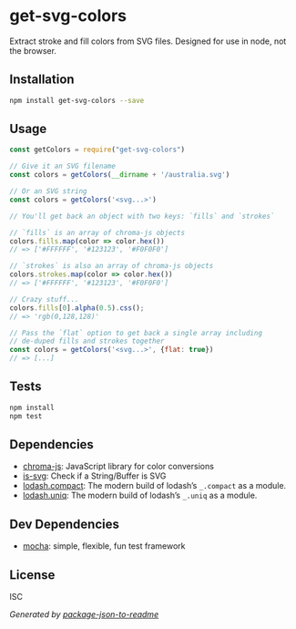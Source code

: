 # get-svg-colors

Extract stroke and fill colors from SVG files. Designed for use in node, not the browser.

## Installation

```sh
npm install get-svg-colors --save
```

## Usage

```js
const getColors = require("get-svg-colors")

// Give it an SVG filename
const colors = getColors(__dirname + '/australia.svg')

// Or an SVG string
const colors = getColors('<svg...>')

// You'll get back an object with two keys: `fills` and `strokes`

// `fills` is an array of chroma-js objects
colors.fills.map(color => color.hex())
// => ['#FFFFFF', '#123123', '#F0F0F0']

// `strokes` is also an array of chroma-js objects
colors.strokes.map(color => color.hex())
// => ['#FFFFFF', '#123123', '#F0F0F0']

// Crazy stuff...
colors.fills[0].alpha(0.5).css();
// => 'rgb(0,128,128)'

// Pass the `flat` option to get back a single array including
// de-duped fills and strokes together
const colors = getColors('<svg...>', {flat: true})
// => [...]
```

## Tests

```sh
npm install
npm test
```

## Dependencies

- [chroma-js](https://github.com/gka/chroma.js): JavaScript library for color conversions
- [is-svg](https://github.com/sindresorhus/is-svg): Check if a String/Buffer is SVG
- [lodash.compact](https://github.com/lodash/lodash): The modern build of lodash’s `_.compact` as a module.
- [lodash.uniq](https://github.com/lodash/lodash): The modern build of lodash’s `_.uniq` as a module.

## Dev Dependencies

- [mocha](https://github.com/mochajs/mocha): simple, flexible, fun test framework


## License

ISC

_Generated by [package-json-to-readme](https://github.com/zeke/package-json-to-readme)_
